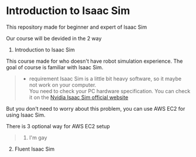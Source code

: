 # Introduction to Isaac Sim

This repository made for beginner and expert of Isaac Sim

Our course will be devided in the 2 way

1. Introduction to Isaac Sim

This course made for who doesn't have robot simulation experience.
The goal of course is familiar with Isaac Sim.

> * requirement
>   Isaac Sim is a little bit heavy software, so it maybe not work on your computer. <br> You need to check your PC hardware specification. You can check  it on the [Nvidia Isaac Sim official website](https://docs.omniverse.nvidia.com/isaacsim/latest/installation/requirements.html)

But you don't need to worry about this problem, you can use AWS EC2 for using Isaac Sim.

There is 3 optional way for AWS EC2 setup

> 1. I'm gay
> 
>



2. Fluent Isaac Sim
